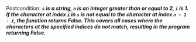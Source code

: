 Postcondition: ***`s` is a string, `n` is an integer greater than or equal to 2, `i` is 1. If the character at index `i` in `s` is not equal to the character at index `n - 1 - i`, the function returns False. This covers all cases where the characters at the specified indices do not match, resulting in the program returning False.***